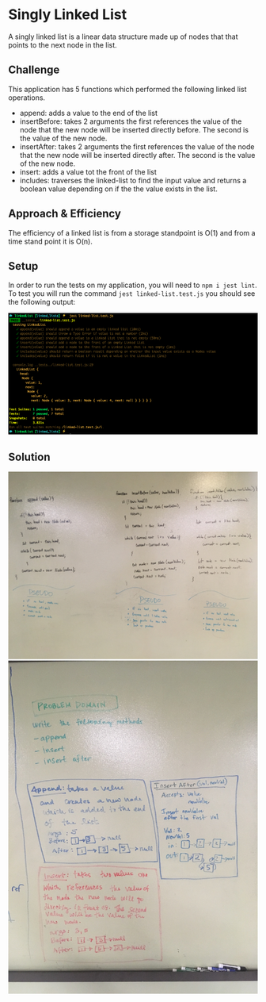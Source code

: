 # Singly Linked List 

A singly linked list is a linear data structure made up of nodes that that points to the next node in the list. 

## Challenge

This application has 5 functions which performed the following linked list operations.
*   append: adds a value to the end of the list
*   insertBefore: takes 2 arguments the first references the value of the node that the new node will be inserted directly before. The second is the value of the new node. 
*   insertAfter: takes 2 arguments the first references the value of the node that the new node will be inserted directly after. The second is the value of the new node. 
*   insert: adds a value tot the front of the list
*   includes: traverses the linked-list to find the input value and returns a boolean value depending on if the the value exists in the list. 

## Approach & Efficiency

The efficiency of a linked list is from a storage standpoint is O(1) and from a time stand point it is O(n). 

## Setup 
In order to run the tests on my application, you will need to `npm i jest lint`.  To test you will run the command `jest linked-list.test.js` you should see the following output:

![](./assets/tests.png)

## Solution

![](./assets/CODE.JPG)
![](./assets/PD.JPG)

